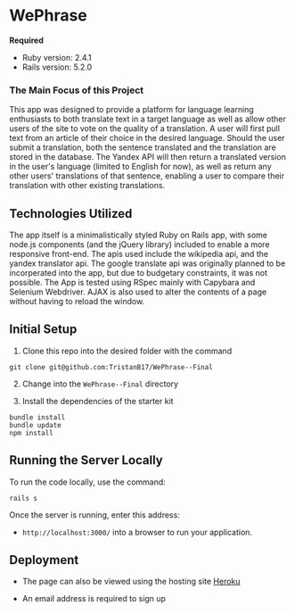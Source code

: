 # WePhrase

__Required__
* Ruby version: 2.4.1
* Rails version: 5.2.0

### The Main Focus of this Project

This app was designed to provide a platform for language learning enthusiasts to both translate text in a target language as well as allow other users of the site to vote on the quality of a translation. A user will first pull text from an article of their choice in the desired language. Should the user submit a translation, both the sentence translated and the translation are stored in the database. The Yandex API will then return a translated version in the user's language (limited to English for now), as well as return any other users' translations of that sentence, enabling a user to compare their translation with other existing translations. 


## Technologies Utilized

The app itself is a minimalistically styled Ruby on Rails app, with some node.js components (and the jQuery library) included to enable a more responsive front-end. The apis used include the wikipedia api, and the yandex translator api. The google translate api was originally planned to be incorperated into the app, but due to budgetary constraints, it was not possible. The App is tested using RSpec mainly with Capybara and Selenium Webdriver. AJAX is also used to alter the contents of a page without having to reload the window. 

## Initial Setup

1. Clone this repo into the desired folder with the command

  ```shell
  git clone git@github.com:TristanB17/WePhrase--Final
  ```
2. Change into the `WePhrase--Final` directory

3. Install the dependencies of the starter kit

  ```shell
  bundle install
  bundle update
  npm install
  ```
  
## Running the Server Locally

To run the code locally, use the command:

```shell
rails s
```

Once the server is running, enter this address:

* `http://localhost:3000/` into a browser to run your application.

## Deployment

* The page can also be viewed using the hosting site [Heroku](https://wephrase.herokuapp.com/)

* An email address is required to sign up
